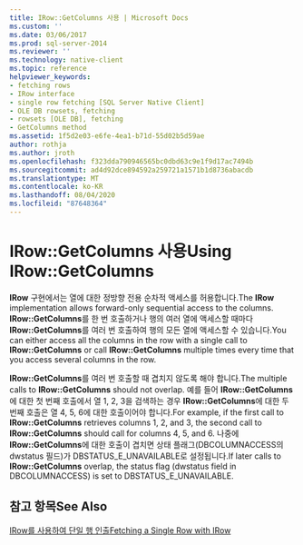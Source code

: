 ```yaml
---
title: IRow::GetColumns 사용 | Microsoft Docs
ms.custom: ''
ms.date: 03/06/2017
ms.prod: sql-server-2014
ms.reviewer: ''
ms.technology: native-client
ms.topic: reference
helpviewer_keywords:
- fetching rows
- IRow interface
- single row fetching [SQL Server Native Client]
- OLE DB rowsets, fetching
- rowsets [OLE DB], fetching
- GetColumns method
ms.assetid: 1f5d2e03-e6fe-4ea1-b71d-55d02b5d59ae
author: rothja
ms.author: jroth
ms.openlocfilehash: f323dda790946565bc0dbd63c9e1f9d17ac7494b
ms.sourcegitcommit: ad4d92dce894592a259721a1571b1d8736abacdb
ms.translationtype: MT
ms.contentlocale: ko-KR
ms.lasthandoff: 08/04/2020
ms.locfileid: "87648364"
---
```

# <a name="using-irowgetcolumns"></a><span data-ttu-id="624ca-102">IRow::GetColumns 사용</span><span class="sxs-lookup"><span data-stu-id="624ca-102">Using IRow::GetColumns</span></span>
  <span data-ttu-id="624ca-103">**IRow** 구현에서는 열에 대한 정방향 전용 순차적 액세스를 허용합니다.</span><span class="sxs-lookup"><span data-stu-id="624ca-103">The **IRow** implementation allows forward-only sequential access to the columns.</span></span> <span data-ttu-id="624ca-104">**IRow::GetColumns**를 한 번 호출하거나 행의 여러 열에 액세스할 때마다 **IRow::GetColumns**를 여러 번 호출하여 행의 모든 열에 액세스할 수 있습니다.</span><span class="sxs-lookup"><span data-stu-id="624ca-104">You can either access all the columns in the row with a single call to **IRow::GetColumns** or call **IRow::GetColumns** multiple times every time that you access several columns in the row.</span></span>  
  
 <span data-ttu-id="624ca-105">**IRow::GetColumns**를 여러 번 호출할 때 겹치지 않도록 해야 합니다.</span><span class="sxs-lookup"><span data-stu-id="624ca-105">The multiple calls to **IRow::GetColumns** should not overlap.</span></span> <span data-ttu-id="624ca-106">예를 들어 **IRow::GetColumns**에 대한 첫 번째 호출에서 열 1, 2, 3을 검색하는 경우 **IRow::GetColumns**에 대한 두 번째 호출은 열 4, 5, 6에 대한 호출이어야 합니다.</span><span class="sxs-lookup"><span data-stu-id="624ca-106">For example, if the first call to **IRow::GetColumns** retrieves columns 1, 2, and 3, the second call to **IRow::GetColumns** should call for columns 4, 5, and 6.</span></span> <span data-ttu-id="624ca-107">나중에 **IRow::GetColumns**에 대한 호출이 겹치면 상태 플래그(DBCOLUMNACCESS의 dwstatus 필드)가 DBSTATUS_E_UNAVAILABLE로 설정됩니다.</span><span class="sxs-lookup"><span data-stu-id="624ca-107">If later calls to **IRow::GetColumns** overlap, the status flag (dwstatus field in DBCOLUMNACCESS) is set to DBSTATUS_E_UNAVAILABLE.</span></span>  
  
## <a name="see-also"></a><span data-ttu-id="624ca-108">참고 항목</span><span class="sxs-lookup"><span data-stu-id="624ca-108">See Also</span></span>  
 [<span data-ttu-id="624ca-109">IRow를 사용하여 단일 행 인출</span><span class="sxs-lookup"><span data-stu-id="624ca-109">Fetching a Single Row with IRow</span></span>](fetching-a-single-row-with-irow.md)  
  
  

